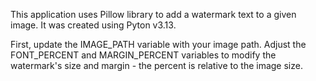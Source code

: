 This application uses Pillow library to add a watermark text to a given image. It was created using Pyton v3.13.

First, update the IMAGE_PATH variable with your image path. Adjust the FONT_PERCENT and MARGIN_PERCENT variables to modify the watermark's size and margin - the percent is relative to the image size.
